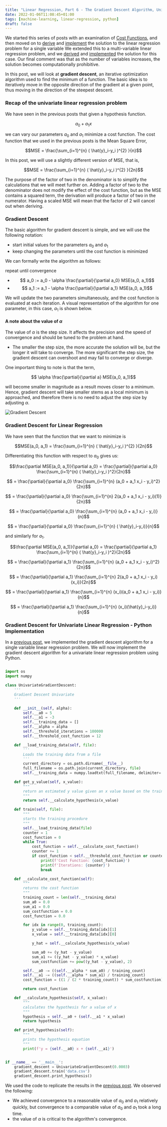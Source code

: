 ```yaml
---
title: "Linear Regression, Part 6 - The Gradient Descent Algorithm, Univariate Considerations"
date: 2022-01-06T11:08:45+01:00
tags: [machine-learning, linear-regression, python]
draft: false
---
```


We started this series of posts with an examination of [Cost Functions](/post/ml_linearreg_costfunctions), and then moved on to [derive](/post/ml_linearreg_univariatederivation) and [implement](/post/ml_linearreg_univariatepython) the solution to the linear regression problem for a single variable We extended this to a multi-variable linear regression problem, and we [derived](/post/ml_linearreg_multivariate) and [implemented](/post/ml_linearreg_multivariatepython) the solution for this case. Our final comment was that as the number of variables increases, the solution becomes computationally prohibitive.

In this post, we will look at **gradient descent**, an iterative optimization algorithm used to find the minimum of a function. The basic idea is to iteratively move in the opposite direction of the gradient at a given point, thus moving in the direction of the steepest descent.

### Recap of the univariate linear regression problem

We have seen in the previous posts that given a hypothesis function. 

$$ a_0 + a_1 x $$

we can vary our parameters $a_0$ and $a_1$ minimize a cost function. The cost function that we used in the previous posts is the Mean Square Error,

$$MSE = \frac{\sum_{i=1}^{n} ( \hat{y}_i-y_i )^{2} }{n}$$

In this post, we will use a slightly different version of MSE, that is,

$$MSE = \frac{\sum_{i=1}^{n} ( \hat{y}_i-y_i )^{2} }{2n}$$

The purpose of the factor of two in the denominator is to simplify the calculations that we will meet further on. Adding a factor of two to the denominator does not modify the effect of the cost function, but as the MSE contains a squared term, the derivation will produce a factor of two in the numerator. Having a scaled MSE will mean that the factor of 2 will cancel out when deriving.

### Gradient Descent

The basic algorithm for gradient descent is simple, and we will use the following notation:

- start initial values for the parameters $a_0$ and $a_1$
- keep changing the parameters until the cost function is minimized

We can formally write the algorithm as follows:

repeat until convergence
  - $$ a_0 := a_0 - \alpha \frac{\partial}{\partial a_0} MSE(a_0, a_1)$$
  - $$ a_1 := a_1 - \alpha \frac{\partial}{\partial a_1} MSE(a_0, a_1)$$

We will update the two parameters simultaneously, and the cost function is evaluated at each iteration. A visual representation of the algorithm for one parameter, in this case, $a_1$ is shown below.
#### A note about the value of $\alpha$

The value of $\alpha$ is the step size. It affects the precision and the speed of convergence and should be tuned to the problem at hand.

- The smaller the step size, the more accurate the solution will be, but the longer it will take to converge.
The more significant the step size, the gradient descent can overshoot and may fail to converge or diverge.

One important thing to note is that the term,

  $$  \alpha \frac{\partial}{\partial a} MSE(a_0, a_1)$$

will become smaller in magnitude as a result moves closer to a minimum. Hence, gradient descent will take smaller stems as a local minimum is approached, and therefore there is no need to adjust the step size by adjusting $\alpha$.

![Gradient Descent](/post/img/ml_linearreg_gradientdescent_fig1.jpg)


### Gradient Descent for Linear Regression

We have seen that the function that we want to minimize is

$$MSE(a_0, a_1) = \frac{\sum_{i=1}^{n} ( \hat{y}_i-y_i )^{2} }{2n}$$

Differentiating this function with respect to $a_0$ gives us:

$$\frac{\partial MSE(a_0, a_1)}{\partial a_0} = \frac{\partial}{\partial a_0} \frac{\sum_{i=1}^{n} ( \hat{y}_i-y_i )^2}{2n}$$

$$ = \frac{\partial}{\partial a_0} \frac{\sum_{i=1}^{n} (a_0 + a_1 x_i - y_i)^2}{2n}$$

$$ = \frac{\partial}{\partial a_0} \frac{\sum_{i=1}^{n} 2(a_0 + a_1 x_i - y_i)(1)}{2n}$$

$$ = \frac{\partial}{\partial a_0} \frac{\sum_{i=1}^{n} (a_0 + a_1 x_i - y_i)}{n}$$

$$ = \frac{\partial}{\partial a_0} \frac{\sum_{i=1}^{n} ( \hat{y}_i-y_i)}{n}$$

and similarly for $a_1$.

$$\frac{\partial MSE(a_0, a_1)}{\partial a_0} = \frac{\partial}{\partial a_1} \frac{\sum_{i=1}^{n} ( \hat{y}_i-y_i )^2}{2n}$$

$$ = \frac{\partial}{\partial a_1} \frac{\sum_{i=1}^{n} (a_0 + a_1 x_i - y_i)^2}{2n}$$

$$ = \frac{\partial}{\partial a_1} \frac{\sum_{i=1}^{n} 2(a_0 + a_1 x_i - y_i)(x_i)}{2n}$$

$$ = \frac{\partial}{\partial a_1} \frac{\sum_{i=1}^{n} (x_i)(a_0 + a_1 x_i - y_i)}{n}$$

$$ = \frac{\partial}{\partial a_1} \frac{\sum_{i=1}^{n} (x_i)(\hat{y}_i-y_i)}{n}$$

### Gradient Descent for Univariate Linear Regression - Python Implementation

In a [previous post](/post/ml_linearreg_univariatepython), we implemented the gradient descent algorithm for a single variable linear regression problem. We will now implement the gradient descent algorithm for a univariate linear regression problem using Python.

```Python

import os
import numpy

class UnivariateGradientDescent:
    '''
    Gradient Descent Univariate
    '''

    def __init__(self, alpha):
        self.__a0 = 5
        self.__a1 = -3
        self.__training_data = []
        self.__alpha = alpha
        self.__threshold_iterations = 100000
        self.__threshold_cost_function = 12

    def __load_training_data(self, file):
        '''
        Loads the training data from a file
        '''
        current_directory = os.path.dirname(__file__)
        full_filename = os.path.join(current_directory, file)
        self.__training_data = numpy.loadtxt(full_filename, delimiter=',', skiprows=1)

    def get_y_value(self, x_value):
        """
        return an estimated y value given an x value based on the training results
        """
        return self.__calculate_hypothesis(x_value)

    def train(self, file):
        """
        starts the training procedure
        """
        self.__load_training_data(file)
        counter = 1
        cost_function = 0
        while True:
            cost_function = self.__calculate_cost_function()
            counter += 1
            if cost_function < self.__threshold_cost_function or counter > self.__threshold_iterations:
                print(f'Cost Function: {cost_function}')
                print(f'Iterations: {counter}')
                break

    def __calculate_cost_function(self):
        """
        returns the cost function
        """
        training_count = len(self.__training_data)
        sum_a0 = 0.0
        sum_a1 = 0.0
        sum_costfunction = 0.0
        cost_function = 0.0

        for idx in range(0, training_count):
            y_value = self.__training_data[idx][1]
            x_value = self.__training_data[idx][0]

            y_hat = self.__calculate_hypothesis(x_value)

            sum_a0 += (y_hat - y_value)
            sum_a1 += ((y_hat - y_value) * x_value)
            sum_costfunction += pow((y_hat - y_value), 2)

        self.__a0 -= ((self.__alpha * sum_a0) / training_count)
        self.__a1 -= ((self.__alpha * sum_a1) / training_count)
        cost_function = ((1 / (2 * training_count)) * sum_costfunction)

        return cost_function

    def __calculate_hypothesis(self, x_value):
        """
        calculates the hypothesis for a value of x
        """
        hypothesis = self.__a0 + (self.__a1 * x_value)
        return hypothesis

    def print_hypothesis(self):
        """
        prints the hypothesis equation
        """
        print(f'y = {self.__a0} x + {self.__a1}')


if __name__ == '__main__':
    gradient_descent = UnivariateGradientDescent(0.0003)
    gradient_descent.train('data.csv')
    gradient_descent.print_hypothesis()

```

We used the code to replicate the results in the [previous post](/post/ml_linearreg_univariatepython). We observed the following:
- We achieved convergence to a reasonable value of $a_0$ and $a_1$ relatively quickly, but convergence to a comparable value of $a_0$ and $a_1$ took a long time.
- the value of $\alpha$ is critical to the algorithm's convergence.